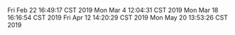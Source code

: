 Fri Feb 22 16:49:17 CST 2019
Mon Mar  4 12:04:31 CST 2019
Mon Mar 18 16:16:54 CST 2019
Fri Apr 12 14:20:29 CST 2019
Mon May 20 13:53:26 CST 2019
